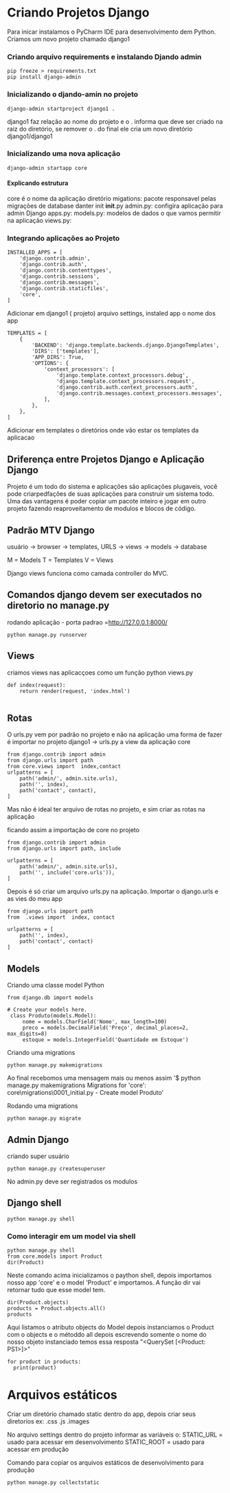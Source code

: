 # Criando Projetos Django

Para inicar instalamos o PyCharm IDE para desenvolvimento dem Python.
Criamos um novo projeto chamado django1

### Criando arquivo requirements e instalando Djando admin

```
pip freeze > requirements.txt
pip install django-admin
```
### Inicializando o  djando-amin no projeto

```
django-admin startproject django1 .
```
django1 faz relação ao nome do projeto e o . informa que deve ser criado na raiz do diretório, se remover o . do final ele cria um novo diretório django1/django1

### Inicializando uma nova aplicação
```
django-admin startapp core
```
#### Explicando estrutura
core é o nome da aplicação
diretório migations: pacote responsavel pelas migrações de database
danter init __init__.py
admin.py: configira aplicação para admin Django
apps.py:
models.py: modelos de dados o que vamos permitir na aplicação
views.py: 

### Integrando aplicações ao Projeto
```
INSTALLED_APPS = [
    'django.contrib.admin',
    'django.contrib.auth',
    'django.contrib.contenttypes',
    'django.contrib.sessions',
    'django.contrib.messages',
    'django.contrib.staticfiles',
    'core',
]
```
Adicionar em django1 ( projeto) arquivo settings, instaled app o nome dos app

```
TEMPLATES = [
    {
        'BACKEND': 'django.template.backends.django.DjangoTemplates',
        'DIRS': ['templates'],
        'APP_DIRS': True,
        'OPTIONS': {
            'context_processors': [
                'django.template.context_processors.debug',
                'django.template.context_processors.request',
                'django.contrib.auth.context_processors.auth',
                'django.contrib.messages.context_processors.messages',
            ],
        },
    },
]
```
Adicionar em templates o diretórios onde vão estar os templates da aplicacao

## Driferença entre Projetos Django e Aplicação Django

Projeto é um todo do sistema e aplicações são aplicações plugaveis, você pode criarpedfações de 
suas aplicações para construir um sistema todo. Uma das vantagens é poder copiar um pacote inteiro e jogar em outro projeto fazendo reaproveitamento
de modulos e blocos de código.

## Padrão MTV Django

usuário -> browser -> templates, URLS -> views -> models -> database

M = Models
T = Templates
V = Views

Django views funciona como camada controller do MVC.


## Comandos django devem ser executados no diretorio no manage.py

rodando aplicação - porta padrao =http://127.0.0.1:8000/
```
python manage.py runserver
```
## Views

criamos views nas aplicacçoes como um função python views.py

```
def index(request):
    return render(request, 'index.html')
    
```

## Rotas

O urls.py vem por padrão no projeto e não na aplicação
uma forma de fazer é importar no projeto django1 -> urls.py a view da aplicação core

```
from django.contrib import admin
from django.urls import path
from core.views import  index,contact
urlpatterns = [
    path('admin/', admin.site.urls),
    path('', index),
    path('contact', contact),
]
```
Mas não é ideal ter arquivo de rotas no projeto, e sim criar as rotas na aplicação

ficando assim a importação de core no projeto
```
from django.contrib import admin
from django.urls import path, include

urlpatterns = [
    path('admin/', admin.site.urls),
    path('', include('core.urls')),
]

```
Depois é só criar um arquivo urls.py na aplicação.
Importar o django.urls e as vies do meu app

````
from django.urls import path
from  .views import  index, contact

urlpatterns = [
    path('', index),
    path('contact', contact)
]
````
## Models

Criando uma classe model Python
```
from django.db import models

# Create your models here.
 class Produto(models.Model):
     nome = models.CharField('Nome', max_length=100)
     preco = models.DecimalField('Preço', decimal_places=2, max_digits=8)
     estoque = models.IntegerField('Quantidade em Estoque')
```
Criando uma migrations

```
python manage.py makemigrations
```
Ao final recebomos uma mensagem mais ou menos assim
'$ python manage.py makemigrations
Migrations for 'core':
  core\migrations\0001_initial.py
    - Create model Produto'

Rodando uma migrations

```
python manage.py migrate
```

## Admin Django

criando super usuário
```
python manage.py createsuperuser
```
No admin.py deve ser registrados os modulos

## Django shell

```
python manage.py shell

```
### Como interagir em um model via shell

```
python manage.py shell
from core.models import Product
dir(Product)
```
Neste comando acima inicializamos o paython shell, depois importamos
nosso app 'core' e o model 'Product' e importamos. A função dir vai retornar tudo que esse model tem.

```
dir(Product.objects)
products = Product.objects.all()
products
```

Aqui listamos o atributo objects do Model depois instanciamos o Product com o objects e o métoddo all
depois escrevendo somente o nome do nosso objeto instanciado temos essa resposta "<QuerySet [<Product: PS1>]>"

```
for product in products: 
  print(product)
```
# Arquivos estáticos

Criar um diretório chamado static dentro do app, depois criar seus diretorios ex:
.css
.js
.images

No arquivo settings dentro do projeto informar as variáveis o:
STATIC_URL = usado para acessar em desenvolvimento
STATIC_ROOT = usado para acessar em produção

Comando para copiar os arquivos estáticos de desenvolvimento para produção
```
python manage.py collectstatic
```